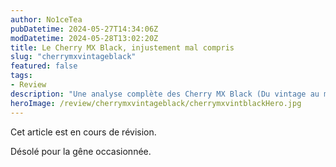 ```yaml
---
author: No1ceTea
pubDatetime: 2024-05-27T14:34:06Z
modDatetime: 2024-05-28T13:02:20Z
title: Le Cherry MX Black, injustement mal compris
slug: "cherrymxvintageblack"
featured: false
tags:
- Review
description: "Une analyse complète des Cherry MX Black (Du vintage au moderne)."
heroImage: /review/cherrymxvintageblack/cherrymxvintblackHero.jpg
---
```


Cet article est en cours de révision.

Désolé pour la gêne occasionnée.
